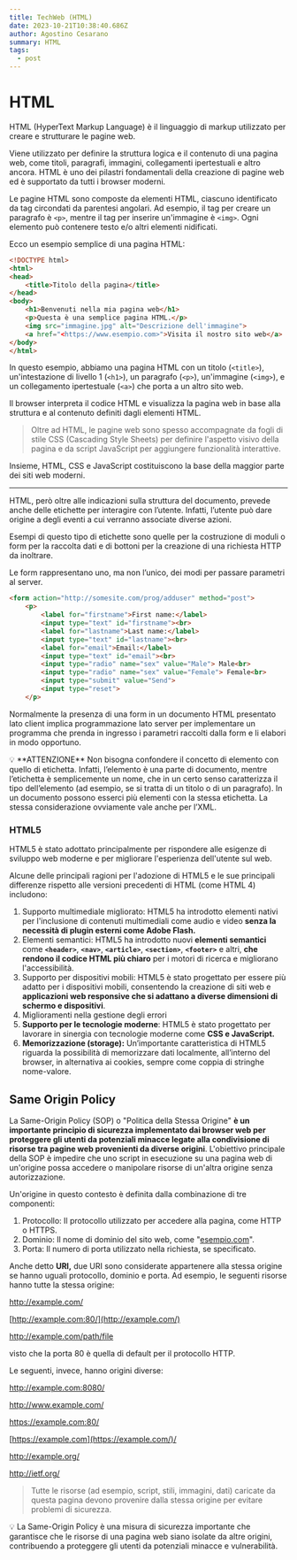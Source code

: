 ```yaml
---
title: TechWeb (HTML)
date: 2023-10-21T10:38:40.686Z
author: Agostino Cesarano
summary: HTML
tags:
  - post
---
```

# HTML

HTML (HyperText Markup Language) è il linguaggio di markup utilizzato per creare e strutturare le pagine web.

Viene utilizzato per definire la struttura logica e il contenuto di una pagina web, come titoli, paragrafi, immagini, collegamenti ipertestuali e altro ancora. HTML è uno dei pilastri fondamentali della creazione di pagine web ed è supportato da tutti i browser moderni.

Le pagine HTML sono composte da elementi HTML, ciascuno identificato da tag circondati da parentesi angolari. Ad esempio, il tag per creare un paragrafo è `<p>`, mentre il tag per inserire un'immagine è `<img>`. Ogni elemento può contenere testo e/o altri elementi nidificati.

Ecco un esempio semplice di una pagina HTML:

```html
<!DOCTYPE html>
<html>
<head>
    <title>Titolo della pagina</title>
</head>
<body>
    <h1>Benvenuti nella mia pagina web</h1>
    <p>Questa è una semplice pagina HTML.</p>
    <img src="immagine.jpg" alt="Descrizione dell'immagine">
    <a href="<https://www.esempio.com>">Visita il nostro sito web</a>
</body>
</html>
```

In questo esempio, abbiamo una pagina HTML con un titolo (`<title>`), un'intestazione di livello 1 (`<h1>`), un paragrafo (`<p>`), un'immagine (`<img>`), e un collegamento ipertestuale (`<a>`) che porta a un altro sito web.

Il browser interpreta il codice HTML e visualizza la pagina web in base alla struttura e al contenuto definiti dagli elementi HTML.

> Oltre ad HTML, le pagine web sono spesso accompagnate da fogli di stile CSS (Cascading Style Sheets) per definire l'aspetto visivo della pagina e da script JavaScript per aggiungere funzionalità interattive.

Insieme, HTML, CSS e JavaScript costituiscono la base della maggior parte dei siti web moderni.

- - -

HTML, però oltre alle indicazioni sulla struttura del documento, prevede anche delle etichette per interagire con l’utente. Infatti, l’utente può dare origine a degli eventi a cui verranno associate diverse azioni.

Esempi di questo tipo di etichette sono quelle per la costruzione di moduli o form
per la raccolta dati e di bottoni per la creazione di una richiesta HTTP da inoltrare.

Le form rappresentano uno, ma non l’unico, dei modi per passare parametri al server.

```html
<form action="http://somesite.com/prog/adduser" method="post">
    <p>
        <label for="firstname">First name:</label>
        <input type="text" id="firstname"><br>
        <label for="lastname">Last name:</label>
        <input type="text" id="lastname"><br>
        <label for="email">Email:</label>
        <input type="text" id="email"><br>
        <input type="radio" name="sex" value="Male"> Male<br>
        <input type="radio" name="sex" value="Female"> Female<br>
        <input type="submit" value="Send"> 
        <input type="reset">
    </p>
```

Normalmente la presenza di una form in un documento HTML presentato lato client implica programmazione lato server per implementare un programma che prenda in ingresso i parametri raccolti dalla form e li elabori in modo opportuno.

<aside>
💡 **ATTENZIONE**
Non bisogna confondere il concetto di elemento con quello di etichetta. Infatti, l’elemento è una
parte di documento, mentre l’etichetta è semplicemente un nome, che in un certo senso caratterizza il tipo dell’elemento (ad esempio, se si tratta di un titolo o di un paragrafo). In un documento
possono esserci più elementi con la stessa etichetta. La stessa considerazione ovviamente vale
anche per l’XML.

</aside>

### HTML5

HTML5 è stato adottato principalmente per rispondere alle esigenze di sviluppo web moderne e per migliorare l'esperienza dell'utente sul web.

Alcune delle principali ragioni per l'adozione di HTML5 e le sue principali differenze rispetto alle versioni precedenti di HTML (come HTML 4) includono:

1. Supporto multimediale migliorato: HTML5 ha introdotto elementi nativi per l'inclusione di contenuti multimediali come audio e video **senza la necessità di plugin esterni come Adobe Flash.**
2. Elementi semantici: HTML5 ha introdotto nuovi **elementi semantici** come **`<header>`**, **`<nav>`**, **`<article>`**, **`<section>`**, **`<footer>`** e altri, **che rendono il codice HTML più chiaro** per i motori di ricerca e migliorano l'accessibilità.
3. Supporto per dispositivi mobili: HTML5 è stato progettato per essere più adatto per i dispositivi mobili, consentendo la creazione di siti web e **applicazioni web responsive che si adattano a diverse dimensioni di schermo e dispositivi**.
4. Miglioramenti nella gestione degli errori
5. **Supporto per le tecnologie moderne**: HTML5 è stato progettato per lavorare in sinergia con tecnologie moderne come **CSS e JavaScript.**
6. **Memorizzazione (storage):**
   Un’importante caratteristica di HTML5 riguarda la possibilità di memorizzare dati localmente, all’interno del browser, in alternativa ai cookies, sempre come coppia di stringhe nome-valore.

## Same Origin Policy

La Same-Origin Policy (SOP) o "Politica della Stessa Origine" **è un importante principio di sicurezza implementato dai browser web per proteggere gli utenti da potenziali minacce legate alla condivisione di risorse tra pagine web provenienti da diverse origini**. L'obiettivo principale della SOP è impedire che uno script in esecuzione su una pagina web di un'origine possa accedere o manipolare risorse di un'altra origine senza autorizzazione.

Un'origine in questo contesto è definita dalla combinazione di tre componenti:

1. Protocollo: Il protocollo utilizzato per accedere alla pagina, come HTTP o HTTPS.
2. Dominio: Il nome di dominio del sito web, come "[esempio.com](http://esempio.com/)".
3. Porta: Il numero di porta utilizzato nella richiesta, se specificato.

Anche detto **URI,** due URI sono considerate appartenere alla stessa origine se hanno uguali protocollo, dominio e porta.
Ad esempio, le seguenti risorse hanno tutte la stessa origine:[](http://example.com/)

<http://example.com/>

[http://example.com:80/](http://example.com/)

<http://example.com/path/file>

visto che la porta 80 è quella di default per il protocollo HTTP.

Le seguenti, invece, hanno origini
diverse:

<http://example.com:8080/>

<http://www.example.com/>

<https://example.com:80/>

[https://example.com](https://example.com/)/

<http://example.org/>

<http://ietf.org/>

> Tutte le risorse (ad esempio, script, stili, immagini, dati) caricate da questa pagina devono provenire dalla stessa origine per evitare problemi di sicurezza.

<aside>
💡 La Same-Origin Policy è una misura di sicurezza importante che garantisce che le risorse di una pagina web siano isolate da altre origini, contribuendo a proteggere gli utenti da potenziali minacce e vulnerabilità.

</aside>